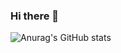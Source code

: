 ### Hi there 👋

![Anurag's GitHub stats](https://github-readme-stats.vercel.app/api?username=anuraghazra&show_icons=true&theme=dracula)




